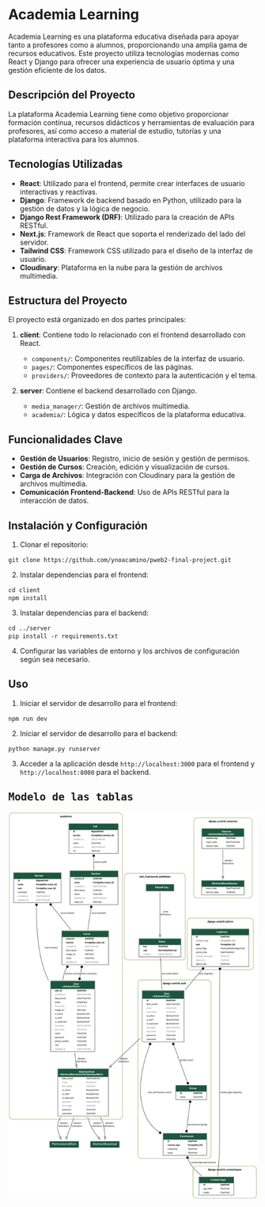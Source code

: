 # Academia Learning

Academia Learning es una plataforma educativa diseñada para apoyar tanto a profesores como a alumnos, proporcionando una amplia gama de recursos educativos. Este proyecto utiliza tecnologías modernas como React y Django para ofrecer una experiencia de usuario óptima y una gestión eficiente de los datos.

## Descripción del Proyecto

La plataforma Academia Learning tiene como objetivo proporcionar formación continua, recursos didácticos y herramientas de evaluación para profesores, así como acceso a material de estudio, tutorías y una plataforma interactiva para los alumnos.

## Tecnologías Utilizadas

- **React**: Utilizado para el frontend, permite crear interfaces de usuario interactivas y reactivas.
- **Django**: Framework de backend basado en Python, utilizado para la gestión de datos y la lógica de negocio.
- **Django Rest Framework (DRF)**: Utilizado para la creación de APIs RESTful.
- **Next.js**: Framework de React que soporta el renderizado del lado del servidor.
- **Tailwind CSS**: Framework CSS utilizado para el diseño de la interfaz de usuario.
- **Cloudinary**: Plataforma en la nube para la gestión de archivos multimedia.

## Estructura del Proyecto

El proyecto está organizado en dos partes principales:

1. **client**: Contiene todo lo relacionado con el frontend desarrollado con React.
   - `components/`: Componentes reutilizables de la interfaz de usuario.
   - `pages/`: Componentes específicos de las páginas.
   - `providers/`: Proveedores de contexto para la autenticación y el tema.

2. **server**: Contiene el backend desarrollado con Django.
   - `media_manager/`: Gestión de archivos multimedia.
   - `academia/`: Lógica y datos específicos de la plataforma educativa.

## Funcionalidades Clave

- **Gestión de Usuarios**: Registro, inicio de sesión y gestión de permisos.
- **Gestión de Cursos**: Creación, edición y visualización de cursos.
- **Carga de Archivos**: Integración con Cloudinary para la gestión de archivos multimedia.
- **Comunicación Frontend-Backend**: Uso de APIs RESTful para la interacción de datos.

## Instalación y Configuración

1. Clonar el repositorio:

```
git clone https://github.com/ynoacamino/pweb2-final-project.git
```
2. Instalar dependencias para el frontend:
```
cd client
npm install
```
3. Instalar dependencias para el backend:
```
cd ../server
pip install -r requirements.txt
```
4. Configurar las variables de entorno y los archivos de configuración según sea necesario.

## Uso

1. Iniciar el servidor de desarrollo para el frontend:
```
npm run dev
```

2. Iniciar el servidor de desarrollo para el backend:
```
python manage.py runserver
```

3. Acceder a la aplicación desde `http://localhost:3000` para el frontend y `http://localhost:8000` para el backend.

## <samp>Modelo de las tablas</samp>

<img src="docs/models_learning.png" alt="Tablas Django">
